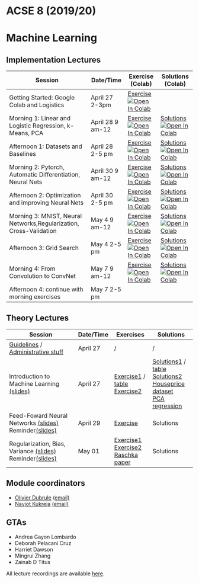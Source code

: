 # ACSE 8 (2019/20)
# Machine Learning

## Implementation Lectures

| Session   |   Date/Time | Exercise (Colab) | Solutions (Colab)     |
|-----------|-------------------|-----------------------|----------------------------|
| Getting Started: Google Colab and Logistics | April 27 2-3pm  | [Exercise](Implementation/practical_0/Getting_Started.ipynb) [![Open In Colab](https://colab.research.google.com/assets/colab-badge.svg)](http://colab.research.google.com/github/acse-2019/ACSE-8/blob/master/Implementation/practical_0/Getting_Started.ipynb)   | |
| Morning 1: Linear and Logistic Regression, k-Means, PCA | April 28 9 am-12  |  [Exercise](practical_1/morning/Lecture1-Regression_PCA_KMeans.ipynb) [![Open In Colab](https://colab.research.google.com/assets/colab-badge.svg)](http://colab.research.google.com/github/acse-2019/ACSE-8/blob/master/Implementation/practical_1/morning/Lecture1-Regression_PCA_KMeans.ipynb)   |     [Solutions](Implementation/practical_1/morning/Lecture1_Regression_PCA_KMeans_Solutions.ipynb) [![Open In Colab](https://colab.research.google.com/assets/colab-badge.svg)](http://colab.research.google.com/github/acse-2019/ACSE-8/blob/master/Implementation/practical_1/morning/Lecture1_Regression_PCA_KMeans_Solutions.ipynb)      |
| Afternoon 1: Datasets and Baselines | April 28 2-5 pm  |  [Exercise](https://github.com/msc-acse/ACSE-8-2018-19/blob/master/practical_1/afternoon/Afternoon-1-Datasets-Baselines-k-Means-PCA-Exercise.ipynb) [![Open In Colab](https://colab.research.google.com/assets/colab-badge.svg)](https://colab.research.google.com/github/acse-2019/ACSE-8/blob/master/Implementation/practical_1/afternoon/Afternoon-1-Datasets-Baselines-k-Means-PCA-Exercise.ipynb)   |      [Solutions](https://github.com/acse-2019/ACSE-8/blob/master/Implementation/practical_1/afternoon/Afternoon-1-Datasets-Baselines-k-Means-PCA-Solutions.ipynb) [![Open In Colab](https://colab.research.google.com/assets/colab-badge.svg)](https://colab.research.google.com/github/acse-2019/ACSE-8/blob/master/Implementation/practical_1/afternoon/Afternoon-1-Datasets-Baselines-k-Means-PCA-Solutions.ipynb)     |
| Morning 2: Pytorch, Automatic Differentiation, Neural Nets | April 30 9 am-12  |  [Exercise](Implementation/practical_2/morning/Morning-Session-2-Pytorch-Autograd-Optimization-Neural-Networks-Exercise.ipynb) [![Open In Colab](https://colab.research.google.com/assets/colab-badge.svg)](http://colab.research.google.com/github/acse-2019/ACSE-8/blob/master/Implementation/practical_2/morning/Morning-Session-2-Pytorch-Autograd-Optimization-Neural-Networks-Exercise.ipynb)   |     [Solutions](https://github.com/acse-2019/ACSE-8/blob/master/Implementation/practical_2/morning/Morning-Session-2-Pytorch-Autograd-Optimization-Neural-Networks-Solutions.ipynb)  [![Open In Colab](https://colab.research.google.com/assets/colab-badge.svg)](https://colab.research.google.com/github/acse-2019/ACSE-8/blob/master/Implementation/practical_2/morning/Morning-Session-2-Pytorch-Autograd-Optimization-Neural-Networks-Solutions.ipynb)      |
| Afternoon 2: Optimization and improving Neural Nets | April 30 2-5 pm  |  [Exercise](https://github.com/acse-2019/ACSE-8/blob/master/Implementation/practical_2/afternoon/Afternoon-Session-2-Diving-into-Optimization-and-Neural-Nets-Exercise.ipynb) [![Open In Colab](https://colab.research.google.com/assets/colab-badge.svg)](https://colab.research.google.com/github/acse-2019/ACSE-8/blob/master/Implementation/practical_2/afternoon/Afternoon-Session-2-Diving-into-Optimization-and-Neural-Nets-Exercise.ipynb)   |     [Solutions](https://github.com/acse-2019/ACSE-8/master/Implementation/practical_2/afternoon/Afternoon-Session-2-Diving-into-Optimization-and-Neural-Nets-Solutions.ipynb)  [![Open In Colab](https://colab.research.google.com/assets/colab-badge.svg)](https://colab.research.google.com/github/acse-2019/ACSE-8/blob/master/Implementation/practical_2/afternoon/Afternoon-Session-2-Diving-into-Optimization-and-Neural-Nets-Solutions.ipynb)      |
| Morning 3: MNIST, Neural Networks,Regularization, Cross-Validation | May 4 9 am-12  |  [Exercise](Implementation/practical_3/morning/Morning_Session_3_MNIST_Neural_Networks_Regularization_Cross_Validation_Exercise.ipynb) [![Open In Colab](https://colab.research.google.com/assets/colab-badge.svg)](http://colab.research.google.com/github/acse-2019/ACSE-8/blob/master/Implementation/practical_3/morning/Morning_Session_3_MNIST_Neural_Networks_Regularization_Cross_Validation_Exercise.ipynb)   |     [Solutions](https://github.com/acse-2019/ACSE-8/blob/master/Implementation/practical_3/morning/Morning_Session_3_MNIST_Neural_Networks_Regularization_Cross_Validation_Solutions.ipynb)  [![Open In Colab](https://colab.research.google.com/assets/colab-badge.svg)](https://colab.research.google.com/github/acse-2019/ACSE-8/blob/master/Implementation/practical_3/morning/Morning_Session_3_MNIST_Neural_Networks_Regularization_Cross_Validation_Solutions.ipynb)      |
| Afternoon 3: Grid Search | May 4 2-5 pm  |  [Exercise](https://github.com/acse-2019/ACSE-8/blob/master/Implementation/practical_3/afternoon/Afternoon_3_GridSearch.ipynb) [![Open In Colab](https://colab.research.google.com/assets/colab-badge.svg)](https://colab.research.google.com/github/acse-2019/ACSE-8/blob/master/Implementation/practical_3/afternoon/Afternoon_3_GridSearch.ipynb)   |     [Solutions](https://github.com/acse-2019/ACSE-8/master/Implementation/practical_3/afternoon/Afternoon_3_GridSearch_Solutions.ipynb)  [![Open In Colab](https://colab.research.google.com/assets/colab-badge.svg)](https://colab.research.google.com/github/acse-2019/ACSE-8/blob/master/Implementation/practical_3/afternoon/Afternoon_3_GridSearch_Solutions.ipynb)      |
| Morning 4: From Convolution to ConvNet | May 7 9 am-12  |  [Exercise](Implementation/practical_4/morning/Morning_Session_4_FromConvolutions_To_ConvNets_Exercise.ipynb) [![Open In Colab](https://colab.research.google.com/assets/colab-badge.svg)](http://colab.research.google.com/github/acse-2019/ACSE-8/blob/master/Implementation/practical_4/morning/Morning_Session_4_FromConvolutions_To_ConvNets_Exercise.ipynb)   |     [Solutions](https://github.com/acse-2019/ACSE-8/blob/master/Implementation/practical_4/morning/Morning_Session_4_FromConvolutions_To_ConvNets_Solutions.ipynb)  [![Open In Colab](https://colab.research.google.com/assets/colab-badge.svg)](https://colab.research.google.com/github/acse-2019/ACSE-8/blob/master/Implementation/practical_4/morning/Morning_Session_4_FromConvolutions_To_ConvNets_Solutions.ipynb)      |
| Afternoon 4: continue with morning exercises | May 7 2-5 pm  |    |        |



## Theory Lectures
| Session   |   Date/Time | Exercises |   Solutions   |
|-----------|-------------------|-----------------------|----------------------------|
| [Guidelines](lectures/Module%20Guidelines/ACSE-8%20Machine%20Learning%20Guidelines.pdf) / [Administrative stuff](https://github.com/acse-2019/ACSE-8/blob/master/lectures/April%2027th%20Documents/Module8Presentation.pdf) | April 27  |  /   | / |
| Introduction to Machine Learning [(slides)](lectures/April%2027th%20Documents/April27slides.pdf) | April 27   |  [Exercise1](https://github.com/acse-2019/ACSE-8/blob/master/lectures/April%2027th%20Documents/Exercise%201/Exercise1Text.pdf) / [table](https://github.com/acse-2019/ACSE-8/blob/master/lectures/April%2027th%20Documents/Exercise%201/Table%20for%20presenting%20results%20without%20the%20solution.xlsx) <br> [Exercise2](https://github.com/acse-2019/ACSE-8/blob/master/lectures/April%2027th%20Documents/Exercise%202/Exercise2Text.pdf)  |     [Solutions1](https://github.com/acse-2019/ACSE-8/blob/master/lectures/April%2027th%20Documents/Exercise%201/Exercise1ModelAnswer.pdf) / [table](https://github.com/acse-2019/ACSE-8/blob/master/lectures/April%2027th%20Documents/Exercise%201/Table%20for%20presenting%20results%20with%20the%20solution.xlsx) <br> [Solutions2](https://github.com/acse-2019/ACSE-8/blob/master/lectures/April%2027th%20Documents/Exercise%202/Exercise2ModelAnswer.pdf)<br> [Houseprice dataset](https://github.com/acse-2019/ACSE-8/blob/master/lectures/April%2027th%20Documents/Exercise%202/Houseprices.csv)<br> [PCA regression](https://github.com/acse-2019/ACSE-8/blob/master/lectures/April%2027th%20Documents/Exercise%202/PCA%20Regression.py)    |
| Feed-Foward Neural Networks [(slides)](https://github.com/acse-2019/ACSE-8/blob/master/lectures/April%2029th%20Documents/April29slides.pdf)<br>Reminder[(slides)](https://github.com/acse-2019/ACSE-8/blob/master/lectures/April%2029th%20Documents/ReminderPrevious.pdf) | April 29  |  [Exercise](https://github.com/acse-2019/ACSE-8/blob/master/lectures/April%2029th%20Documents/Exercise/Text%20Exercise.pdf)    |      Solutions      |
| Regularization, Bias, Variance [(slides)](https://github.com/acse-2019/ACSE-8/blob/master/lectures/May%201st%20Documents/May1slides.pdf)<br>Reminder[(slides)](https://github.com/acse-2019/ACSE-8/blob/master/lectures/May%201st%20Documents/ReminderPrevious.pdf) | May 01  |  [Exercise1](https://github.com/acse-2019/ACSE-8/blob/master/lectures/May%201st%20Documents/Exercise%201/Text%20Exercise%201.pdf)<br>[Exercise2](https://github.com/acse-2019/ACSE-8/blob/master/lectures/May%201st%20Documents/Exercise%202/Text%20Exercise%202.pdf)<br> [Raschka paper](https://github.com/acse-2019/ACSE-8/blob/master/lectures/May%201st%20Documents/Exercise%202/Raschkapaper.pdf)   |      Solutions      |




## Module coordinators

- [Olivier Dubrule](http://www.imperial.ac.uk/people/o.dubrule) [(email)](mailto:o.dubrule@imperial.ac.uk)
- [Navjot Kukreja](https://www.imperial.ac.uk/people/n.kukreja) [(email)](mailto:n.kukreja@imperial.ac.uk)

## GTAs
- Andrea Gayon Lombardo
- Deborah Pelacani Cruz
- Harriet Dawson
- Mingrui Zhang
- Zainab D Titus



All lecture recordings are available [here](https://web.microsoftstream.com/group/5574ec55-325d-4274-91e5-6146a919a718).
